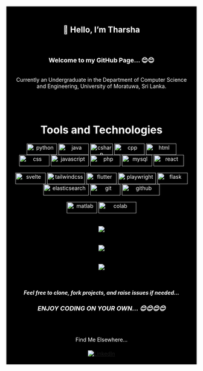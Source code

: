 <br/>
<br/>
<div align="center" style="background-color: black; color: white; padding: 20px;">
    <p style="margin-bottom: 20px;"> <h2>👋 Hello, I’m <strong>Tharsha</strong> </h2> <br>
     <h3> <strong> Welcome to my GitHub Page... 😊😊 </strong> </h3> <br>
    Currently an Undergraduate in the Department of Computer Science and Engineering, University of Moratuwa, Sri Lanka. <br>
<br/>
<br/>
<br/>

  <h1><strong>Tools and Technologies</strong></h1>

  <div align="center"">
  <!-- Add your technology badges here -->
  <img align="center" alt="python" width="80px" height="30px" src="https://img.shields.io/badge/Python-FFD43B?style=for-the-badge&logo=python&logoColor=blue" />
  <img align="center" alt="java" width="80px" height="30px" src="https://img.shields.io/badge/Java-007396?style=for-the-badge&logo=java&logoColor=white" />
  <img align="center" alt="csharp" width="60px" height="30px" src="https://img.shields.io/badge/C%23-239120?style=for-the-badge&logo=c-sharp&logoColor=white" />
  <img align="center" alt="cpp" width="80px" height="30px" src="https://img.shields.io/badge/C%2B%2B-00599C?style=for-the-badge&logo=c%2B%2B&logoColor=white" />
  <img align="center" alt="html" width="80px" height="30px" src="https://img.shields.io/badge/HTML-239120?style=for-the-badge&logo=html5&logoColor=white" />
  <img align="center" alt="css" width="80px" height="30px" src="https://img.shields.io/badge/CSS-239120?&style=for-the-badge&logo=css3&logoColor=white" />
  <img align="center" alt="javascript" width="100px" height="30px" src="https://img.shields.io/badge/JavaScript-F7DF1E?style=for-the-badge&logo=javascript&logoColor=black" />
  <img align="center" alt="php" width="80px" height="30px" src="https://img.shields.io/badge/PHP-777BB4?style=for-the-badge&logo=php&logoColor=white" />
  <img align="center" alt="mysql" width="80px" height="30px" src="https://img.shields.io/badge/MySQL-4479A1?style=for-the-badge&logo=mysql&logoColor=white" />
  <img align="center" alt="react" width="80px" height="30px" src="https://img.shields.io/badge/React-61DAFB?style=for-the-badge&logo=react&logoColor=black" />
  </div>
    <br/>
    <div align="center"">
  <img align="center" alt="svelte" width="80px" height="30px" src="https://img.shields.io/badge/Svelte-FF3E00?style=for-the-badge&logo=svelte&logoColor=white" />
  <img align="center" alt="tailwindcss" width="100px" height="30px" src="https://img.shields.io/badge/Tailwind_CSS-38B2AC?style=for-the-badge&logo=tailwind-css&logoColor=white" />
  <img align="center" alt="flutter" width="80px" height="30px" src="https://img.shields.io/badge/Flutter-02569B?style=for-the-badge&logo=flutter&logoColor=white" />
  <img align="center" alt="playwright" width="100px" height="30px" src="https://img.shields.io/badge/Playwright-3B7C82?style=for-the-badge&logo=playwright&logoColor=white" />
  <img align="center" alt="flask" width="80px" height="30px" src="https://img.shields.io/badge/Flask-000000?style=for-the-badge&logo=flask&logoColor=white" />
  <img align="center" alt="elasticsearch" width="120px" height="30px" src="https://img.shields.io/badge/Elasticsearch-005571?style=for-the-badge&logo=elasticsearch&logoColor=white" />
  <img align="center" alt="git" width="80px" height="30px" src="https://img.shields.io/badge/Git-F05032?style=for-the-badge&logo=git&logoColor=white" />
  <img align="center" alt="github" width="100px" height="30px" src="https://img.shields.io/badge/GitHub-181717?style=for-the-badge&logo=github&logoColor=white" />
        </div>
    <br/>
    <div align="center"">
  <img align="center" alt="matlab" width="80px" height="30px" src="https://img.shields.io/badge/MATLAB-0076A8?style=for-the-badge&logo=mathworks&logoColor=white" />
  <img align="center" alt="colab" width="100px" height="30px" src="https://img.shields.io/badge/Google_Colab-F9AB00?style=for-the-badge&logo=google-colab&logoColor=white" />
</div>


  <br/>
  <br/>

  <div align="center">
    <img src="https://github-readme-stats.vercel.app/api/top-langs/?username=Tharsha-Sivapalarajah&theme=dark"/>
    <br/>
     <br/>
     <br/>
    <img src="https://github-readme-stats-eight-theta.vercel.app/api?username=Tharsha-Sivapalarajah&show_icons=true&theme=algolia&include_all_commits=true&count_private=true"/>
    <br/>
     <br/>
     <br/>
    <img src="https://github-readme-streak-stats.herokuapp.com/?user=Tharsha-Sivapalarajah&theme=dark" />

    
  </div>

  <br/>
   <br/>
    <br/>
<i><b>Feel free to clone, fork projects, and raise issues if needed...</b></i>
<br/>
  <h3><i><b">ENJOY CODING ON YOUR OWN... 😊😊😊😊</b></i></h3>
  <br/>
  <br/>

  <div align="center">
    <p style="margin-bottom: 20px;">Find Me Elsewhere...</p>
    <a href="https://www.linkedin.com/in/tharshasivapalarajah/" target="_blank">
      <img src="https://img.shields.io/badge/LinkedIn-%230077B5.svg?&style=flat-square&logo=linkedin&logoColor=white" alt="LinkedIn">
    </a>
  </div>
</div>
